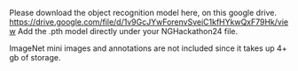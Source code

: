 Please download the object recognition model here, on this google drive. https://drive.google.com/file/d/1v9GcJYwForenvSveiC1kfHYkwQxF79Hk/view
Add the .pth model directly under your NGHackathon24 file.

ImageNet mini images and annotations are not included since it takes up 4+ gb of storage. 
